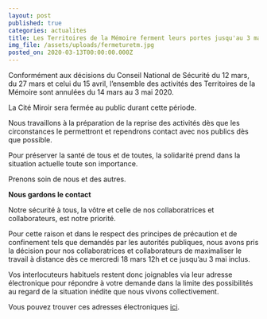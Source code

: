 ```yaml
---
layout: post
published: true
categories: actualites
title: Les Territoires de la Mémoire ferment leurs portes jusqu'au 3 mai !
img_file: /assets/uploads/fermeturetm.jpg
posted_on: 2020-03-13T00:00:00.000Z
---
```

Conformément aux décisions du Conseil National de Sécurité du 12 mars, du 27 mars et celui du 15 avril, l’ensemble des activités des Territoires de la Mémoire sont annulées du 14 mars au 3 mai 2020.

La Cité Miroir sera fermée au public durant cette période.

Nous travaillons à la préparation de la reprise des activités dès que les circonstances le permettront et rependrons contact avec nos publics dès que possible.

Pour préserver la santé de tous et de toutes, la solidarité prend dans la situation actuelle toute son importance.

Prenons soin de nous et des autres.

**Nous gardons le contact**

Notre sécurité à tous, la vôtre et celle de nos collaboratrices et collaborateurs, est notre priorité.

Pour cette raison et dans le respect des principes de précaution et de confinement tels que demandés par les autorités publiques, nous avons pris la décision pour nos collaboratrices et collaborateurs de maximaliser le travail à distance dès ce mercredi 18 mars 12h et ce jusqu’au 3 mai inclus.

Vos interlocuteurs habituels restent donc joignables via leur adresse électronique pour répondre à votre demande dans la limite des possibilités au regard de la situation inédite que nous vivons collectivement.

Vous pouvez trouver ces adresses électroniques [ici](https://www.territoires-memoire.be/association#permanents).